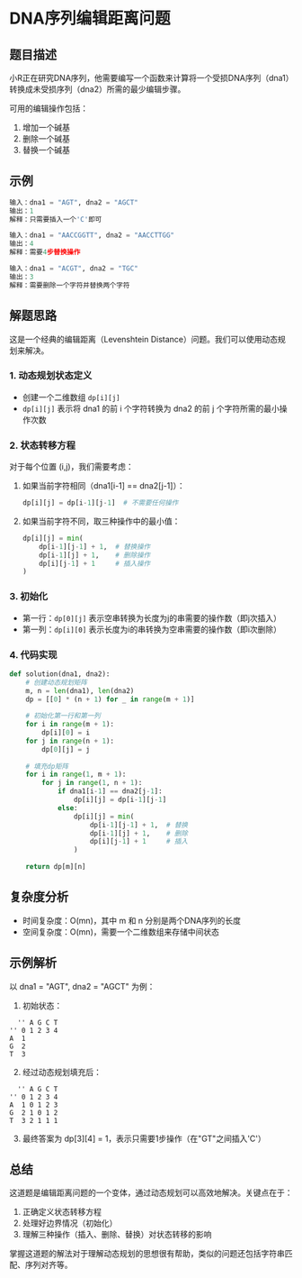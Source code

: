 # DNA序列编辑距离问题

## 题目描述

小R正在研究DNA序列，他需要编写一个函数来计算将一个受损DNA序列（dna1）转换成未受损序列（dna2）所需的最少编辑步骤。

可用的编辑操作包括：
1. 增加一个碱基
2. 删除一个碱基
3. 替换一个碱基

## 示例

```python
输入：dna1 = "AGT", dna2 = "AGCT"
输出：1
解释：只需要插入一个'C'即可

输入：dna1 = "AACCGGTT", dna2 = "AACCTTGG"
输出：4
解释：需要4步替换操作

输入：dna1 = "ACGT", dna2 = "TGC"
输出：3
解释：需要删除一个字符并替换两个字符
```

## 解题思路

这是一个经典的编辑距离（Levenshtein Distance）问题。我们可以使用动态规划来解决。

### 1. 动态规划状态定义

- 创建一个二维数组 `dp[i][j]`
- `dp[i][j]` 表示将 dna1 的前 i 个字符转换为 dna2 的前 j 个字符所需的最小操作次数

### 2. 状态转移方程

对于每个位置 (i,j)，我们需要考虑：

1. 如果当前字符相同（dna1[i-1] == dna2[j-1]）：
   ```python
   dp[i][j] = dp[i-1][j-1]  # 不需要任何操作
   ```

2. 如果当前字符不同，取三种操作中的最小值：
   ```python
   dp[i][j] = min(
       dp[i-1][j-1] + 1,  # 替换操作
       dp[i-1][j] + 1,    # 删除操作
       dp[i][j-1] + 1     # 插入操作
   )
   ```

### 3. 初始化

- 第一行：`dp[0][j]` 表示空串转换为长度为j的串需要的操作数（即j次插入）
- 第一列：`dp[i][0]` 表示长度为i的串转换为空串需要的操作数（即i次删除）

### 4. 代码实现

```python
def solution(dna1, dna2):
    # 创建动态规划矩阵
    m, n = len(dna1), len(dna2)
    dp = [[0] * (n + 1) for _ in range(m + 1)]
    
    # 初始化第一行和第一列
    for i in range(m + 1):
        dp[i][0] = i
    for j in range(n + 1):
        dp[0][j] = j
    
    # 填充dp矩阵
    for i in range(1, m + 1):
        for j in range(1, n + 1):
            if dna1[i-1] == dna2[j-1]:
                dp[i][j] = dp[i-1][j-1]
            else:
                dp[i][j] = min(
                    dp[i-1][j-1] + 1,  # 替换
                    dp[i-1][j] + 1,    # 删除
                    dp[i][j-1] + 1     # 插入
                )
    
    return dp[m][n]
```

## 复杂度分析

- 时间复杂度：O(mn)，其中 m 和 n 分别是两个DNA序列的长度
- 空间复杂度：O(mn)，需要一个二维数组来存储中间状态

## 示例解析

以 dna1 = "AGT", dna2 = "AGCT" 为例：

1. 初始状态：
```
  '' A G C T
'' 0 1 2 3 4
A  1
G  2
T  3
```

2. 经过动态规划填充后：
```
  '' A G C T
'' 0 1 2 3 4
A  1 0 1 2 3
G  2 1 0 1 2
T  3 2 1 1 1
```

3. 最终答案为 dp[3][4] = 1，表示只需要1步操作（在"GT"之间插入'C'）

## 总结

这道题是编辑距离问题的一个变体，通过动态规划可以高效地解决。关键点在于：

1. 正确定义状态转移方程
2. 处理好边界情况（初始化）
3. 理解三种操作（插入、删除、替换）对状态转移的影响

掌握这道题的解法对于理解动态规划的思想很有帮助，类似的问题还包括字符串匹配、序列对齐等。

